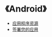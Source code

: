 # 《Android》

* [应用程序资源](resources.md)
* [签署您的应用](https://github.com/maoqiqi/AndroidSign/blob/master/README.md)